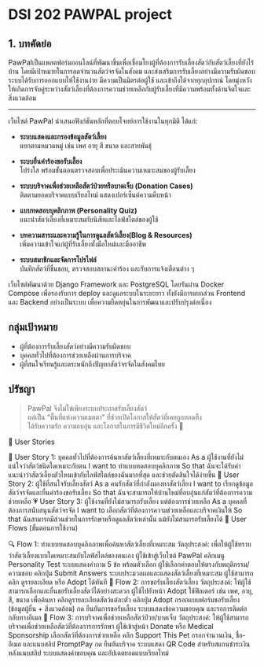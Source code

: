 # DSI 202 PAWPAL project

## 1. บทคัดย่อ 
PawPalเป็นแพลตฟอร์มออนไลน์ที่พัฒนาขึ้นเพื่อเชื่อมโยงผู้ที่ต้องการรับเลี้ยงสัตว์กับสัตว์เลี้ยงที่ยังไร้บ้าน โดยมีเป้าหมายในการลดจำนวนสัตว์จรจัดในสังคม และส่งเสริมการรับเลี้ยงอย่างมีความรับผิดชอบ ระบบได้รับการออกแบบให้ใช้งานง่าย มีความเป็นมิตรต่อผู้ใช้ และเข้าถึงได้จากทุกอุปกรณ์ โดยมุ่งหวังให้เกิดการจับคู่ระหว่างสัตว์เลี้ยงที่ต้องการความช่วยเหลือกับผู้รับเลี้ยงที่มีความพร้อมทั้งด้านจิตใจและสิ่งแวดล้อม

---

เว็บไซต์ PawPal นำเสนอฟังก์ชันหลักที่ตอบโจทย์การใช้งานในทุกมิติ ได้แก่:

- **ระบบแสดงและกรองข้อมูลสัตว์เลี้ยง**  
  แยกตามหมวดหมู่ เช่น เพศ อายุ สี ขนาด และสายพันธุ์

- **ระบบยื่นคำร้องขอรับเลี้ยง**  
  โปร่งใส พร้อมขั้นตอนตรวจสอบเพื่อประเมินความเหมาะสมของผู้รับเลี้ยง

- **ระบบบริจาคเพื่อช่วยเหลือสัตว์ป่วยหรือบาดเจ็บ (Donation Cases)**  
  ติดตามยอดบริจาคแบบเรียลไทม์ แสดงเปอร์เซ็นต์ความคืบหน้า

- **แบบทดสอบบุคลิกภาพ (Personality Quiz)**  
  แนะนำสัตว์เลี้ยงที่เหมาะสมกับนิสัยและไลฟ์สไตล์ของผู้ใช้

- **บทความสาระและความรู้ในการดูแลสัตว์เลี้ยง(Blog & Resources)**  
  เพิ่มความเข้าใจแก่ผู้ที่รับเลี้ยงทั้งมือใหม่และมืออาชีพ

- **ระบบสมาชิกและจัดการโปรไฟล์**  
  บันทึกสัตว์ที่ชื่นชอบ, ตรวจสอบสถานะคำร้อง และรับการแจ้งเตือนต่าง ๆ


เว็บไซต์พัฒนาด้วย Django Framework และ PostgreSQL โดยรันผ่าน Docker Compose เพื่อรองรับการ deploy และดูแลระบบในระยะยาว ทั้งยังมีการแยกส่วน Frontend และ Backend อย่างเป็นระบบ เพื่อความยืดหยุ่นในการพัฒนาและปรับปรุงต่อเนื่อง

## กลุ่มเป้าหมาย

- ผู้ที่ต้องการรับเลี้ยงสัตว์อย่างมีความรับผิดชอบ  
- บุคคลทั่วไปที่ต้องการช่วยเหลือผ่านการบริจาค  
- ผู้ที่สนใจเรียนรู้และตระหนักถึงปัญหาสัตว์จรจัดในสังคมไทย


## ปรัชญา

> PawPal จึงไม่ใช่เพียงระบบประกาศรับเลี้ยงสัตว์  
> แต่เป็น “พื้นที่แห่งความเมตตา” ที่ช่วยเปิดโอกาสให้สัตว์ที่เคยถูกทอดทิ้ง  
> ได้รับความรัก ความอบอุ่น และโอกาสในการมีชีวิตใหม่อีกครั้ง 🐾

🧩 User Stories

🧠 User Story 1: บุคคลทั่วไปที่ต้องการค้นหาสัตว์เลี้ยงที่เหมาะกับตนเอง
As a ผู้ใช้งานที่ยังไม่แน่ใจว่าสัตว์ชนิดใดเหมาะกับตน
I want to ทำแบบทดสอบบุคลิกภาพ
So that ฉันจะได้รับคำแนะนำว่าสัตว์เลี้ยงตัวไหนเข้ากับไลฟ์สไตล์ของฉันมากที่สุด และช่วยตัดสินใจได้ง่ายขึ้น
🏡 User Story 2: ผู้ใช้ที่สนใจรับเลี้ยงสัตว์
As a คนรักสัตว์ที่กำลังมองหาสัตว์เลี้ยง
I want to เรียกดูข้อมูลสัตว์จรจัดและยื่นคำร้องขอรับเลี้ยง
So that ฉันจะสามารถให้บ้านใหม่ที่อบอุ่นแก่สัตว์ที่ต้องการความช่วยเหลือ
💗 User Story 3: ผู้ใช้งานที่ยังไม่สามารถรับเลี้ยง แต่ต้องการช่วยเหลือ
As a บุคคลที่ต้องการสนับสนุนสัตว์จรจัด
I want to เลือกสัตว์ที่ต้องการความช่วยเหลือและบริจาคเงินให้
So that ฉันสามารถมีส่วนช่วยในการรักษาหรือดูแลสัตว์เหล่านั้น แม้ยังไม่สามารถรับเลี้ยงได้
🔄 User Flows (ขั้นตอนการใช้งาน)

🔍 Flow 1: ทำแบบทดสอบบุคลิกภาพเพื่อค้นหาสัตว์เลี้ยงที่เหมาะสม
วัตถุประสงค์: เพื่อให้ผู้ใช้ทราบว่าสัตว์เลี้ยงแบบใดเหมาะสมกับไลฟ์สไตล์ของตนเอง
ผู้ใช้เข้าสู่เว็บไซต์ PawPal
คลิกเมนู Personality Test
ระบบแสดงคำถาม 5 ข้อ พร้อมตัวเลือก
ผู้ใช้เลือกคำตอบให้ตรงกับพฤติกรรม/ความชอบ
คลิกปุ่ม Submit Answers
ระบบประมวลผลและแสดงสัตว์เลี้ยงที่เหมาะสม
ผู้ใช้สามารถคลิก ดูรายละเอียด หรือ Adopt ได้ทันที
🏡 Flow 2: การขอรับเลี้ยงสัตว์เลี้ยง
วัตถุประสงค์: ให้ผู้ใช้สามารถเลือกและยื่นขอรับเลี้ยงสัตว์ได้อย่างสะดวก
ผู้ใช้ไปยังหน้า Adopt
ใช้ฟิลเตอร์ เช่น เพศ, อายุ, สี, ขนาด เพื่อค้นหา
คลิกดูรายละเอียดสัตว์แต่ละตัว
คลิกปุ่ม Adopt
กรอกแบบฟอร์มขอรับเลี้ยง (ข้อมูลผู้ยื่น + สิ่งแวดล้อม)
กด ยืนยันการขอรับเลี้ยง
ระบบแสดงข้อความขอบคุณ และรอการติดต่อกลับทางอีเมล
💝 Flow 3: การบริจาคเพื่อช่วยเหลือสัตว์ป่วย/บาดเจ็บ
วัตถุประสงค์: ให้ผู้ใช้สามารถบริจาคเพื่อช่วยเหลือสัตว์ที่ต้องการการรักษา
ผู้ใช้เข้าสู่หน้า Donate หรือ Medical Sponsorship
เลือกสัตว์ที่ต้องการช่วยเหลือ
คลิก Support This Pet
กรอกจำนวนเงิน, ชื่อ-อีเมล และแนบสลิป PromptPay
กด ยืนยันบริจาค
ระบบแสดง QR Code สำหรับสแกนชำระเงิน
หลังแนบสลิป ระบบแสดงคำขอบคุณ และอัปเดตยอดแบบเรียลไทม์